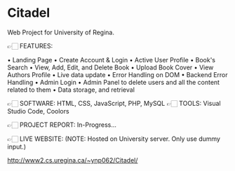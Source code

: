 # Citadel
Web Project for University of Regina.

👉🏻 FEATURES: 

• Landing Page
• Create Account & Login
• Active User Profile
• Book's Search 
• View, Add, Edit, and Delete Book
• Upload Book Cover
• View Authors Profile
• Live data update
• Error Handling on DOM
• Backend Error Handling
• Admin Login
• Admin Panel to delete users and all the content related to them
• Data storage, and retrieval

👉🏻 SOFTWARE: HTML, CSS, JavaScript, PHP, MySQL
👉🏻 TOOLS: Visual Studio Code, Coolors

👉🏻 PROJECT REPORT: In-Progress...

👉🏻 LIVE WEBSITE: (NOTE: Hosted on University server. Only use dummy input.)

http://www2.cs.uregina.ca/~ynp062/Citadel/
